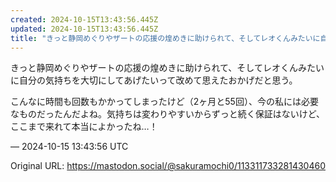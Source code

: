 ```yaml
---
created: 2024-10-15T13:43:56.445Z
updated: 2024-10-15T13:43:56.445Z
title: "きっと静岡めぐりやザートの応援の煌めきに助けられて、そしてレオくんみたいに自分の[...]"
---
```


<p>きっと静岡めぐりやザートの応援の煌めきに助けられて、そしてレオくんみたいに自分の気持ちを大切にしてあげたいって改めて思えたおかげだと思う。</p><p>こんなに時間も回数もかかってしまったけど（2ヶ月と55回）、今の私には必要なものだったんだよね。気持ちは変わりやすいからずっと続く保証はないけど、ここまで来れて本当によかったね…！</p>

&mdash; 2024-10-15 13:43:56 UTC

Original URL: https://mastodon.social/@sakuramochi0/113311733281430460
